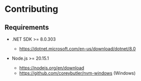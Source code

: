 # Contributing

## Requirements

- .NET SDK >= 8.0.303

  - <https://dotnet.microsoft.com/en-us/download/dotnet/8.0>

- Node.js >= 20.15.1

  - <https://nodejs.org/en/download>
  - <https://github.com/coreybutler/nvm-windows> (Windows)
